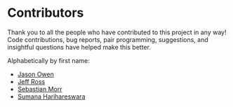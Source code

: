 # Contributors

Thank you to
all the people who have
contributed to this project
in any way!
Code contributions,
bug reports,
pair programming,
suggestions,
and insightful questions
have helped make this better.

Alphabetically by first name:

- [Jason Owen](https://jasonaowen.net/)
- [Jeff Ross](https://github.com/jeffro94)
- [Sebastian Morr](https://github.com/blinry)
- [Sumana Harihareswara](https://github.com/brainwane)
